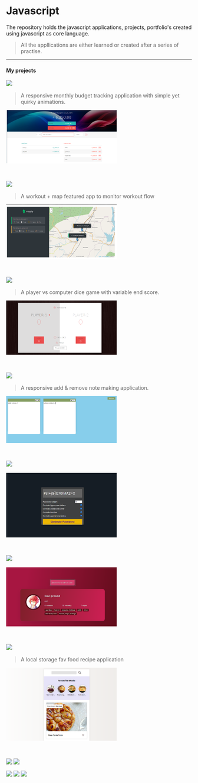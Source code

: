 # Javascript
The repository holds the javascript applications, projects, portfolio's created using javascript as core language.
>All the appllications are either learned or created after a series of practise.
***
#### My projects
[![](https://img.shields.io/badge/-Budget%20App-0a0a0a.svg?style=flat&colorA=0a0a0a)](https://taurusilver7.github.io/Javascript_Challenge/Budget%20App/)
> A responsive monthly budget tracking application with simple yet quirky animations.

<p align='left'>
  <img src="./Budget%20App/budgety.png" width="300" alt='screenshot' />
</p><br/>

[![](https://img.shields.io/badge/-Mapty%20-0a0a0a.svg?style=flat&colorA=0a0a0a)](https://taurusilver7.github.io/Javascript_Challenge/Mapty/)
> A workout + map featured app to monitor workout flow
<p align='left'>
  <img src="./Mapty/img/mapty.png" width="300" alt='screenshot' />
</p><br/>

[![](https://img.shields.io/badge/-Dice%20Games-0a0a0a.svg?style=flat&colorA=0a0a0a)](https://taurusilver7.github.io/Javascript_Challenge/2_Dice_game/)
> A player vs computer dice game with variable end score.
<p align='left'>
  <img src="./Dice_game/image/dicee.png" width="300" alt='screenshot' />
</p><br/>


[![](https://img.shields.io/badge/-Notes%20App-0a0a0a.svg?style=flat&colorA=0a0a0a)](https://taurusilver7.github.io/Javascript_Challenge/Notes_App/)
> A responsive add & remove note making application.
<p align='left'>
  <img src="./Notes_App/notes.png" width="300" alt='screenshot' />
</p><br/>

[![](https://img.shields.io/badge/-password%20generator-0a0a0a.svg?style=flat&colorA=0a0a0a)](https://taurusilver7.github.io/Javascript_Challenge/Password_Generator/)
<p align='left'>
  <img src="./Password_Generator/password.png" width="300" alt='screenshot' />
</p><br/>

[![](https://img.shields.io/badge/-Github%20Profile-0a0a0a.svg?style=flat&colorA=0a0a0a)](https://taurusilver7.github.io/Javascript_Challenge/GitHub_Profile/)
<p align='left'>
  <img src="./GitHub_Profile/git_profile.png" width="300" alt='screenshot' />
</p><br/>

[![](https://img.shields.io/badge/-Recipe%20App-0a0a0a.svg?style=flat&colorA=0a0a0a)](https://taurusilver7.github.io/Javascript_Challenge/Recipe_App/)
> A local storage fav food recipe application
<p align='left'>
  <img src="./Recipe_App/recipe.png" width="300" alt='screenshot' />
</p><br/>

![](https://img.shields.io/badge/-JS%20Clock-0a0a0a.svg?style=flat&colorA=0a0a0a)
[![](https://img.shields.io/badge/-ToDo%20App-0a0a0a.svg?style=flat&colorA=0a0a0a)](https://taurusilver7.github.io/Javascript_Challenge/TO_DO/)

![](https://img.shields.io/badge/-Drum%20Kit-0a0a0a.svg?style=flat&colorA=0a0a0a)
![](https://img.shields.io/badge/-Canvas%20-0a0a0a.svg?style=flat&colorA=0a0a0a)
![](https://img.shields.io/badge/-Weather%20App-0a0a0a.svg?style=flat&colorA=0a0a0a)






